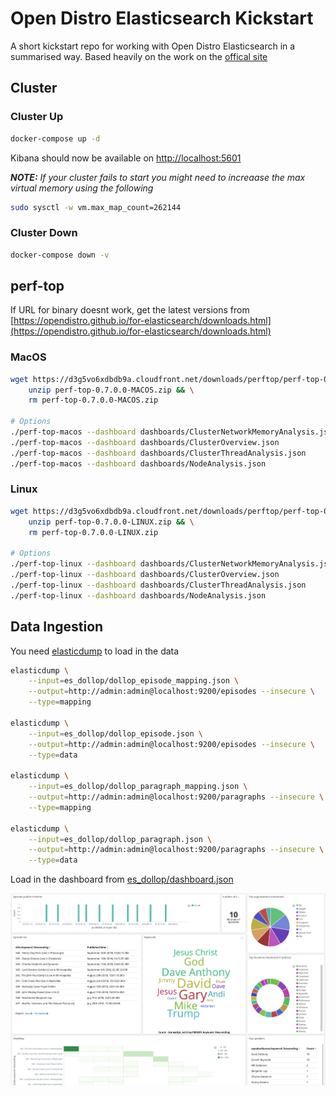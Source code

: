 # Open Distro Elasticsearch Kickstart

A short kickstart repo for working with Open Distro Elasticsearch in a summarised way. Based heavily on the work on the [offical site](https://opendistro.github.io/for-elasticsearch-docs/docs/install/docker/)

## Cluster

### Cluster Up

```bash
docker-compose up -d
```

Kibana should now be available on [http://localhost:5601](http://localhost:5601)

***NOTE:** If your cluster fails to start you might need to increaase the max virtual memory using the following*

```bash
sudo sysctl -w vm.max_map_count=262144
```

### Cluster Down

```bash
docker-compose down -v
```

## perf-top

If URL for binary doesnt work, get the latest versions from [https://opendistro.github.io/for-elasticsearch/downloads.html](https://opendistro.github.io/for-elasticsearch/downloads.html)

### MacOS

```bash
wget https://d3g5vo6xdbdb9a.cloudfront.net/downloads/perftop/perf-top-0.7.0.0-MACOS.zip && \
    unzip perf-top-0.7.0.0-MACOS.zip && \
    rm perf-top-0.7.0.0-MACOS.zip

# Options
./perf-top-macos --dashboard dashboards/ClusterNetworkMemoryAnalysis.json   --endpoint localhost:9600
./perf-top-macos --dashboard dashboards/ClusterOverview.json                --endpoint localhost:9600
./perf-top-macos --dashboard dashboards/ClusterThreadAnalysis.json          --endpoint localhost:9600
./perf-top-macos --dashboard dashboards/NodeAnalysis.json                   --endpoint localhost:9600
```

### Linux

```bash
wget https://d3g5vo6xdbdb9a.cloudfront.net/downloads/perftop/perf-top-0.7.0.0-LINUX.zip && \
    unzip perf-top-0.7.0.0-LINUX.zip && \
    rm perf-top-0.7.0.0-LINUX.zip

# Options
./perf-top-linux --dashboard dashboards/ClusterNetworkMemoryAnalysis.json   --endpoint localhost:9600
./perf-top-linux --dashboard dashboards/ClusterOverview.json                --endpoint localhost:9600
./perf-top-linux --dashboard dashboards/ClusterThreadAnalysis.json          --endpoint localhost:9600
./perf-top-linux --dashboard dashboards/NodeAnalysis.json                   --endpoint localhost:9600
```

## Data Ingestion

You need [elasticdump](https://github.com/taskrabbit/elasticsearch-dump) to load in the data

```bash
elasticdump \
    --input=es_dollop/dollop_episode_mapping.json \
    --output=http://admin:admin@localhost:9200/episodes --insecure \
    --type=mapping

elasticdump \
    --input=es_dollop/dollop_episode.json \
    --output=http://admin:admin@localhost:9200/episodes --insecure \
    --type=data

elasticdump \
    --input=es_dollop/dollop_paragraph_mapping.json \
    --output=http://admin:admin@localhost:9200/paragraphs --insecure \
    --type=mapping

elasticdump \
    --input=es_dollop/dollop_paragraph.json \
    --output=http://admin:admin@localhost:9200/paragraphs --insecure \
    --type=data
```

Load in the dashboard from [es_dollop/dashboard.json](es_dollop/dashboard.json)

![Dollop Example](img/dollop-example.png)
